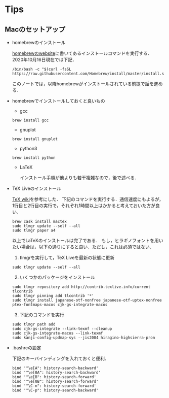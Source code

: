 # Tips

## Macのセットアップ

* homebrewのインストール

  [homebrewのwebsite](https://brew.sh/index_ja)に書いてあるインストールコマンドを実行する．
  2020年10月16日現在では下記．
  ```
  /bin/bash -c "$(curl -fsSL https://raw.githubusercontent.com/Homebrew/install/master/install.sh)"
  ```
  このノートでは，以降homebrewがインストールされている前提で話を進める．

* homebrewでインストールしておくと良いもの

  - gcc
  ```
  brew install gcc
  ```
  - gnuplot
  ```
  brew install gnuplot
  ```
  - python3 
  ```
  brew install python
  ```
  
  - LaTeX
  
    インストール手順が他よりも若干複雑なので，後で述べる．
  
  
* TeX Liveのインストール

  [TeX wiki](https://texwiki.texjp.org/?TeX%20Live%2FMac#texlive-install-brew)を参考にした．
  下記のコマンドを実行する．通信速度にもよるが，1行目と2行目の実行で，それぞれ1時間以上はかかると考えておいた方が良い．
  ```
  brew cask install mactex
  sudo tlmgr update --self --all
  sudo tlmgr paper a4
  ```
  以上でLaTeXのインストールは完了である．
  もし，ヒラギノフォントを用いたい場合は，以下の通りにすると良い．ただし，これは必須ではない．
  
  1. tlmgrを実行して，TeX Liveを最新の状態に更新
  ```
  sudo tlmgr update --self --all
  ```
  
  2. いくつかのパッケージをインストール
  ```
  sudo tlmgr repository add http://contrib.texlive.info/current tlcontrib
  sudo tlmgr pinning add tlcontrib '*'
  sudo tlmgr install japanese-otf-nonfree japanese-otf-uptex-nonfree ptex-fontmaps-macos cjk-gs-integrate-macos
  ```
  
  3. 下記のコマンドを実行
  ```
  sudo tlmgr path add
  sudo cjk-gs-integrate --link-texmf --cleanup
  sudo cjk-gs-integrate-macos --link-texmf
  sudo kanji-config-updmap-sys --jis2004 hiragino-highsierra-pron
  ```
  
* .bashrcの設定

  下記のキーバインディングを入れておくと便利．
  ```
  bind '"\e[A": history-search-backward'
  bind '"\e[0A": history-search-backward'
  bind '"\e[B": history-search-forward'
  bind '"\e[0B": history-search-forward'
  bind '"\C-n": history-search-forward'
  bind '"\C-p": history-search-backward'
  ```
